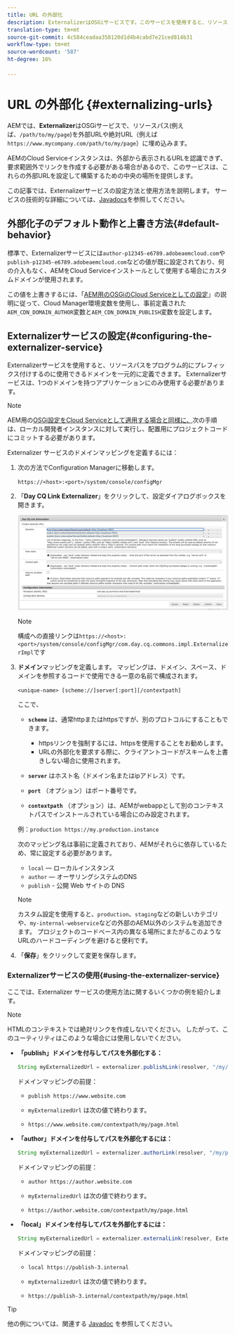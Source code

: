 ```yaml
---
title: URL の外部化
description: ExternalizerはOSGiサービスです。このサービスを使用すると、リソースパスをプログラム的に外部URLと絶対URLに変換できます。
translation-type: tm+mt
source-git-commit: 4c584ceadaa358120d1d4b4cabd7e21ced814b31
workflow-type: tm+mt
source-wordcount: '587'
ht-degree: 16%

---
```



# URL の外部化 {#externalizing-urls}

AEMでは、**Externalizer**&#x200B;はOSGiサービスで、リソースパス(例えば、`/path/to/my/page`)を外部URLや絶対URL（例えば`https://www.mycompany.com/path/to/my/page`）に埋め込みます。

AEMのCloud Serviceインスタンスは、外部から表示されるURLを認識できず、要求範囲外でリンクを作成する必要がある場合があるので、このサービスは、これらの外部URLを設定して構築するための中央の場所を提供します。

この記事では、Externalizerサービスの設定方法と使用方法を説明します。 サービスの技術的な詳細については、[Javadocs](https://docs.adobe.com/content/help/en/experience-manager-cloud-service-javadoc/com/day/cq/commons/Externalizer.html)を参照してください。

## 外部化子のデフォルト動作と上書き方法{#default-behavior}

標準で、Externalizerサービスには`author-p12345-e6789.adobeaemcloud.com`や`publish-p12345-e6789.adobeaemcloud.com`などの値が既に設定されており、何の介入もなく、AEMをCloud Serviceインストールとして使用する場合にカスタムドメインが使用されます。

この値を上書きするには、「[AEM用のOSGiのCloud Serviceとしての設定](/help/implementing/deploying/configuring-osgi.md#cloud-manager-api-format-for-setting-properties)」の説明に従って、Cloud Manager環境変数を使用し、事前定義された`AEM_CDN_DOMAIN_AUTHOR`変数と`AEM_CDN_DOMAIN_PUBLISH`変数を設定します。

## Externalizerサービスの設定{#configuring-the-externalizer-service}

Externalizerサービスを使用すると、リソースパスをプログラム的にプレフィックス付けするのに使用できるドメインを一元的に定義できます。 Externalizerサービスは、1つのドメインを持つアプリケーションにのみ使用する必要があります。

>[!NOTE]
>
>AEM用の[OSGi設定をCloud Serviceとして適用する場合と同様に、](/help/implementing/deploying/overview.md#osgi-configuration)次の手順は、ローカル開発者インスタンスに対して実行し、配置用にプロジェクトコードにコミットする必要があります。

Externalizer サービスのドメインマッピングを定義するには：

1. 次の方法でConfiguration Managerに移動します。

   `https://<host>:<port>/system/console/configMgr`

1. 「**Day CQ Link Externalizer**」をクリックして、設定ダイアログボックスを開きます。

   ![Externalizer OSGiの設定](./assets/externalizer-osgi.png)

   >[!NOTE]
   >
   >構成への直接リンクは`https://<host>:<port>/system/console/configMgr/com.day.cq.commons.impl.ExternalizerImpl`です

1. **ドメイン**&#x200B;マッピングを定義します。 マッピングは、ドメイン、スペース、ドメインを参照するコードで使用できる一意の名前で構成されます。

   `<unique-name> [scheme://]server[:port][/contextpath]`

   ここで、

   * **`scheme`** は、通常httpまたはhttpsですが、別のプロトコルにすることもできます。

      * httpsリンクを強制するには、httpsを使用することをお勧めします。
      * URLの外部化を要求する際に、クライアントコードがスキームを上書きしない場合に使用されます。
   * **`server`** はホスト名（ドメイン名またはipアドレス）です。
   * **`port`** （オプション）はポート番号です。
   * **`contextpath`** （オプション）は、AEMがwebappとして別のコンテキストパスでインストールされている場合にのみ設定されます。

   例：`production https://my.production.instance`

   次のマッピング名は事前に定義されており、AEMがそれらに依存しているため、常に設定する必要があります。

   * `local`  — ローカルインスタンス
   * `author`  — オーサリングシステムのDNS
   * `publish` - 公開 Web サイトの DNS

   >[!NOTE]
   >
   >カスタム設定を使用すると、`production`、`staging`などの新しいカテゴリや、`my-internal-webservice`などの外部のAEM以外のシステムを追加できます。 プロジェクトのコードベース内の異なる場所にまたがるこのようなURLのハードコーディングを避けると便利です。

1. 「**保存**」をクリックして変更を保存します。

### Externalizerサービスの使用{#using-the-externalizer-service}

ここでは、Externalizer サービスの使用方法に関するいくつかの例を紹介します。

>[!NOTE]
>
>HTMLのコンテキストでは絶対リンクを作成しないでください。 したがって、このユーティリティはこのような場合には使用しないでください。

* **「publish」ドメインを付与してパスを外部化する：**

   ```java
   String myExternalizedUrl = externalizer.publishLink(resolver, "/my/page") + ".html";
   ```

   ドメインマッピングの前提：

   * `publish https://www.website.com`

   * `myExternalizedUrl` は次の値で終わります。

   * `https://www.website.com/contextpath/my/page.html`

* **「author」ドメインを付与してパスを外部化するには：**

   ```java
   String myExternalizedUrl = externalizer.authorLink(resolver, "/my/page") + ".html";
   ```

   ドメインマッピングの前提：

   * `author https://author.website.com`

   * `myExternalizedUrl` は次の値で終わります。

   * `https://author.website.com/contextpath/my/page.html`

* **「local」ドメインを付与してパスを外部化するには：**

   ```java
   String myExternalizedUrl = externalizer.externalLink(resolver, Externalizer.LOCAL, "/my/page") + ".html";
   ```

   ドメインマッピングの前提：

   * `local https://publish-3.internal`

   * `myExternalizedUrl` は次の値で終わります。

   * `https://publish-3.internal/contextpath/my/page.html`

>[!TIP]
>
>他の例については、関連する [Javadoc](https://docs.adobe.com/content/help/en/experience-manager-cloud-service-javadoc/com/day/cq/commons/Externalizer.html) を参照してください。

